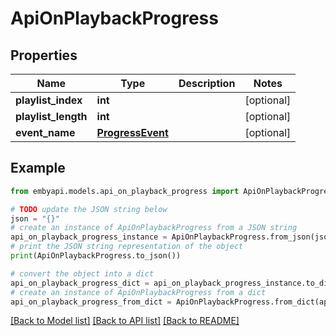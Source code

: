 # ApiOnPlaybackProgress


## Properties

Name | Type | Description | Notes
------------ | ------------- | ------------- | -------------
**playlist_index** | **int** |  | [optional] 
**playlist_length** | **int** |  | [optional] 
**event_name** | [**ProgressEvent**](ProgressEvent.md) |  | [optional] 

## Example

```python
from embyapi.models.api_on_playback_progress import ApiOnPlaybackProgress

# TODO update the JSON string below
json = "{}"
# create an instance of ApiOnPlaybackProgress from a JSON string
api_on_playback_progress_instance = ApiOnPlaybackProgress.from_json(json)
# print the JSON string representation of the object
print(ApiOnPlaybackProgress.to_json())

# convert the object into a dict
api_on_playback_progress_dict = api_on_playback_progress_instance.to_dict()
# create an instance of ApiOnPlaybackProgress from a dict
api_on_playback_progress_from_dict = ApiOnPlaybackProgress.from_dict(api_on_playback_progress_dict)
```
[[Back to Model list]](../README.md#documentation-for-models) [[Back to API list]](../README.md#documentation-for-api-endpoints) [[Back to README]](../README.md)


